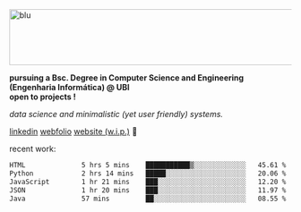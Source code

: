 
<img width="1415" height="100" alt="blu" src="https://github.com/rdsilva01/rdsilva01/assets/101207588/deb060e5-d035-4f09-b511-e3f50605b207">

**pursuing a Bsc. Degree in Computer Science and Engineering (Engenharia Informática) @ UBI** \
**open to projects !**

*data science and minimalistic (yet user friendly) systems.*

[linkedin](https://www.linkedin.com/in/rodrigo-silva-455b291bb/)
[webfolio](https://rdsilva01.github.io/portfolio-resume)
[website (w.i.p.)](https://rdsilva01.github.io/) 🏁

<!-- ![](https://komarev.com/ghpvc/?username=rdsilva01) -->

recent work:
<!--START_SECTION:waka-->

```txt
HTML              5 hrs 5 mins    ███████████▒░░░░░░░░░░░░░   45.61 %
Python            2 hrs 14 mins   █████░░░░░░░░░░░░░░░░░░░░   20.06 %
JavaScript        1 hr 21 mins    ███░░░░░░░░░░░░░░░░░░░░░░   12.20 %
JSON              1 hr 20 mins    ███░░░░░░░░░░░░░░░░░░░░░░   11.97 %
Java              57 mins         ██░░░░░░░░░░░░░░░░░░░░░░░   08.55 %
```

<!--END_SECTION:waka-->

